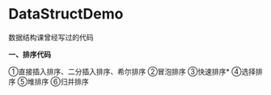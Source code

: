 # DataStructDemo
数据结构课曾经写过的代码  
<p><strong>一、排序代码</strong></p> 
①直接插入排序、二分插入排序、希尔排序  
②冒泡排序  
③快速排序*    
④选择排序   
⑤堆排序   
⑥归并排序  
 
